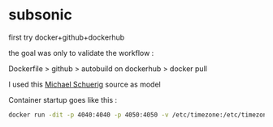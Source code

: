 # subsonic

first try docker+github+dockerhub

the goal was only to validate the workflow :

Dockerfile > github > autobuild on dockerhub > docker pull

I used this [Michael Schuerig] source as model

Container startup goes like this :

```sh
docker run -dit -p 4040:4040 -p 4050:4050 -v /etc/timezone:/etc/timezone:ro -v /media/directory/:/var/music:ro -v /path/to/subsonic_data/:/var/subsonic my/subsonic_image
```

[Michael Schuerig]: <https://github.com/mschuerig/docker-subsonic>
